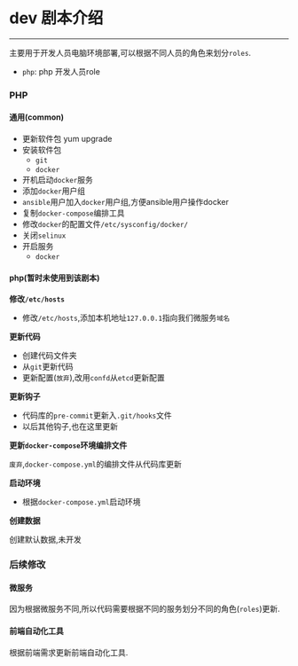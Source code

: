 # dev 剧本介绍

---

主要用于开发人员电脑环境部署,可以根据不同人员的角色来划分`roles`.

* `php`: php 开发人员role

### PHP

#### 通用(common)

* 更新软件包 yum upgrade
* 安装软件包
	* `git`
	* `docker`
* 开机启动`docker`服务
* 添加`docker`用户组
* `ansible`用户加入`docker`用户组,方便ansible用户操作docker
* 复制`docker-compose`编排工具
* 修改`docker`的配置文件`/etc/sysconfig/docker/`
* 关闭`selinux`
* 开启服务
	* `docker`
	
#### php(暂时未使用到该剧本)

**修改`/etc/hosts`**

* 修改`/etc/hosts`,添加本机地址`127.0.0.1`指向我们微服务`域名`

**更新代码**

* 创建代码文件夹
* 从`git`更新代码
* 更新配置(`放弃`),改用`confd`从`etcd`更新配置

**更新钩子**

* 代码库的`pre-commit`更新入`.git/hooks`文件
* 以后其他钩子,也在这里更新

**更新`docker-compose`环境编排文件**

`废弃`,`docker-compose.yml`的编排文件从代码库更新

**启动环境**

* 根据`docker-compose.yml`启动环境

**创建数据**

创建默认数据,未开发

### 后续修改

#### 微服务

因为根据微服务不同,所以代码需要根据不同的服务划分不同的角色(`roles`)更新.

#### 前端自动化工具

根据前端需求更新前端自动化工具.